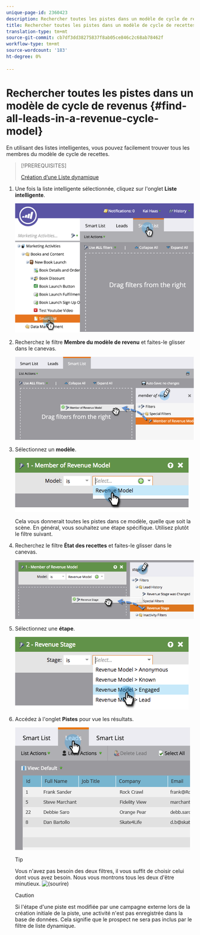 ```yaml
---
unique-page-id: 2360423
description: Rechercher toutes les pistes dans un modèle de cycle de revenus - Documents marketing - Documentation du produit
title: Rechercher toutes les pistes dans un modèle de cycle de recettes
translation-type: tm+mt
source-git-commit: cb7df3dd38275837f8ab05ce846c2c68ab78462f
workflow-type: tm+mt
source-wordcount: '183'
ht-degree: 0%

---
```



# Rechercher toutes les pistes dans un modèle de cycle de revenus {#find-all-leads-in-a-revenue-cycle-model}

En utilisant des listes intelligentes, vous pouvez facilement trouver tous les membres du modèle de cycle de recettes.

>[!PREREQUISITES]
>
>[Création d’une Liste dynamique](/help/marketo/product-docs/core-marketo-concepts/smart-lists-and-static-lists/creating-a-smart-list/create-a-smart-list.md)

1. Une fois la liste intelligente sélectionnée, cliquez sur l&#39;onglet **Liste intelligente**.

   ![](assets/image2015-4-29-14-3a6-3a36.png)

1. Recherchez le filtre **Membre du modèle de revenu** et faites-le glisser dans le canevas.

   ![](assets/image2015-4-29-14-3a12-3a33.png)

1. Sélectionnez un **modèle**.

   ![](assets/image2015-5-13-18-3a2-3a23.png)

   Cela vous donnerait toutes les pistes dans ce modèle, quelle que soit la scène. En général, vous souhaitez une étape spécifique. Utilisez plutôt le filtre suivant.

1. Recherchez le filtre **État des recettes** et faites-le glisser dans le canevas.

   ![](assets/image2015-5-13-17-3a27-3a0.png)

1. Sélectionnez une **étape**.

   ![](assets/image2015-5-13-17-3a31-3a9.png)

1. Accédez à l&#39;onglet **Pistes** pour vue les résultats.

   ![](assets/2.png)

   >[!TIP]
   >
   >Vous n&#39;avez pas besoin des deux filtres, il vous suffit de choisir celui dont vous avez besoin. Nous vous montrons tous les deux d&#39;être minutieux. ![(sourire)](assets/smile.svg)

   >[!CAUTION]
   >
   >Si l&#39;étape d&#39;une piste est modifiée par une campagne externe lors de la création initiale de la piste, une activité n&#39;est pas enregistrée dans la base de données. Cela signifie que le prospect ne sera pas inclus par le filtre de liste dynamique.
